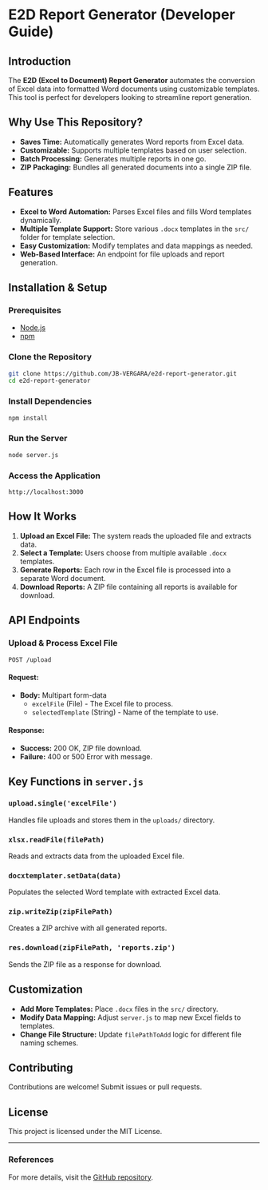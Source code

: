 # E2D Report Generator (Developer Guide)

## Introduction

The **E2D (Excel to Document) Report Generator** automates the conversion of Excel data into formatted Word documents using customizable templates. This tool is perfect for developers looking to streamline report generation.

## Why Use This Repository?

- **Saves Time:** Automatically generates Word reports from Excel data.
- **Customizable:** Supports multiple templates based on user selection.
- **Batch Processing:** Generates multiple reports in one go.
- **ZIP Packaging:** Bundles all generated documents into a single ZIP file.

## Features

- **Excel to Word Automation:** Parses Excel files and fills Word templates dynamically.
- **Multiple Template Support:** Store various `.docx` templates in the `src/` folder for template selection.
- **Easy Customization:** Modify templates and data mappings as needed.
- **Web-Based Interface:** An endpoint for file uploads and report generation.

## Installation & Setup

### Prerequisites

- [Node.js](https://nodejs.org/)
- [npm](https://www.npmjs.com/)

### Clone the Repository

```bash
git clone https://github.com/JB-VERGARA/e2d-report-generator.git
cd e2d-report-generator
```

### Install Dependencies

```bash
npm install
```

### Run the Server

```bash
node server.js
```

### Access the Application

```
http://localhost:3000
```

## How It Works

1. **Upload an Excel File:** The system reads the uploaded file and extracts data.
2. **Select a Template:** Users choose from multiple available `.docx` templates.
3. **Generate Reports:** Each row in the Excel file is processed into a separate Word document.
4. **Download Reports:** A ZIP file containing all reports is available for download.

## API Endpoints

### Upload & Process Excel File

```http
POST /upload
```

#### Request:

- **Body:** Multipart form-data
  - `excelFile` (File) - The Excel file to process.
  - `selectedTemplate` (String) - Name of the template to use.

#### Response:

- **Success:** 200 OK, ZIP file download.
- **Failure:** 400 or 500 Error with message.

## Key Functions in `server.js`

### `upload.single('excelFile')`

Handles file uploads and stores them in the `uploads/` directory.

### `xlsx.readFile(filePath)`

Reads and extracts data from the uploaded Excel file.

### `docxtemplater.setData(data)`

Populates the selected Word template with extracted Excel data.

### `zip.writeZip(zipFilePath)`

Creates a ZIP archive with all generated reports.

### `res.download(zipFilePath, 'reports.zip')`

Sends the ZIP file as a response for download.

## Customization

- **Add More Templates:** Place `.docx` files in the `src/` directory.
- **Modify Data Mapping:** Adjust `server.js` to map new Excel fields to templates.
- **Change File Structure:** Update `filePathToAdd` logic for different file naming schemes.

## Contributing

Contributions are welcome! Submit issues or pull requests.

## License

This project is licensed under the MIT License.

---

### References

For more details, visit the [GitHub repository](https://github.com/JB-VERGARA/e2d-report-generator).

